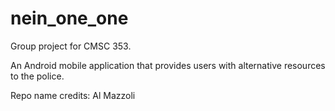 # nein_one_one
Group project for CMSC 353.

An Android mobile application that provides users with alternative resources to the police. 

Repo name credits: Al Mazzoli
